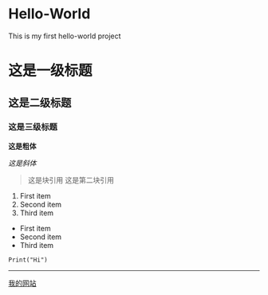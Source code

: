 # Hello-World
This is my first hello-world project

# 这是一级标题
## 这是二级标题
### 这是三级标题
**这是粗体**

*这是斜体*
> 这是块引用
> 这是第二块引用
1. First item
2. Second item
3. Third item
- First item
- Second item
- Third item

`Print("Hi")`

---
[我的网站](https://zymash2021.bloger.com)

